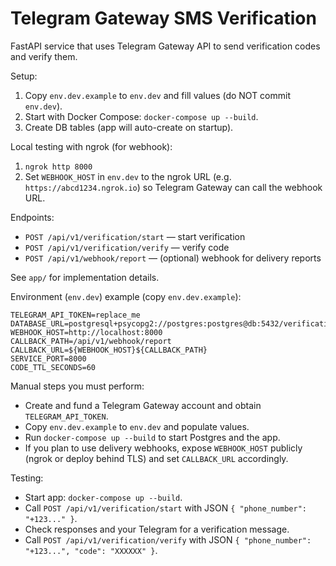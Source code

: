 # Telegram Gateway SMS Verification

FastAPI service that uses Telegram Gateway API to send verification codes and verify them.

Setup:

1. Copy `env.dev.example` to `env.dev` and fill values (do NOT commit `env.dev`).
2. Start with Docker Compose: `docker-compose up --build`.
3. Create DB tables (app will auto-create on startup).

Local testing with ngrok (for webhook):
1. `ngrok http 8000`
2. Set `WEBHOOK_HOST` in `env.dev` to the ngrok URL (e.g. `https://abcd1234.ngrok.io`) so Telegram Gateway can call the webhook URL.

Endpoints:
- `POST /api/v1/verification/start` — start verification
- `POST /api/v1/verification/verify` — verify code
- `POST /api/v1/webhook/report` — (optional) webhook for delivery reports


See `app/` for implementation details.

Environment (`env.dev`) example (copy `env.dev.example`):

```
TELEGRAM_API_TOKEN=replace_me
DATABASE_URL=postgresql+psycopg2://postgres:postgres@db:5432/verification_db
WEBHOOK_HOST=http://localhost:8000
CALLBACK_PATH=/api/v1/webhook/report
CALLBACK_URL=${WEBHOOK_HOST}${CALLBACK_PATH}
SERVICE_PORT=8000
CODE_TTL_SECONDS=60
```

Manual steps you must perform:

- Create and fund a Telegram Gateway account and obtain `TELEGRAM_API_TOKEN`.
- Copy `env.dev.example` to `env.dev` and populate values.
- Run `docker-compose up --build` to start Postgres and the app.
- If you plan to use delivery webhooks, expose `WEBHOOK_HOST` publicly (ngrok or deploy behind TLS) and set `CALLBACK_URL` accordingly.

Testing:

- Start app: `docker-compose up --build`.
- Call `POST /api/v1/verification/start` with JSON `{ "phone_number": "+123..." }`.
- Check responses and your Telegram for a verification message.
- Call `POST /api/v1/verification/verify` with JSON `{ "phone_number": "+123...", "code": "XXXXXX" }`.
